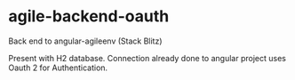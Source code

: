 # agile-backend-oauth
Back end to angular-agileenv (Stack Blitz)

Present with H2 database. 
Connection already done to angular project uses Oauth 2 for Authentication.
